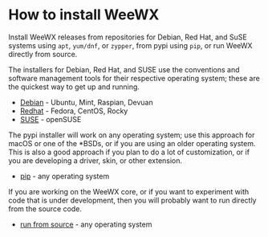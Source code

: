 # How to install WeeWX

Install WeeWX releases from repositories for Debian, Red Hat, and SuSE systems
using `apt`, `yum/dnf`, or `zypper`, from pypi using `pip`, or run WeeWX
directly from source.

The installers for Debian, Red Hat, and SUSE use the conventions and software
management tools for their respective operating system; these are the quickest
way to get up and running.

* [Debian](debian) - Ubuntu, Mint, Raspian, Devuan
* [Redhat](redhat) - Fedora, CentOS, Rocky
* [SUSE](suse) - openSUSE

The pypi installer will work on any operating system; use this approach for
macOS or one of the *BSDs, or if you are using an older operating system.
This is also a good approach if you plan to do a lot of customization, or if
you are developing a driver, skin, or other extension.

* [pip](pip) - any operating system

If you are working on the WeeWX core, or if you want to experiment with
code that is under development, then you will probably want to run directly
from the source code.

* [run from source](source) - any operating system
